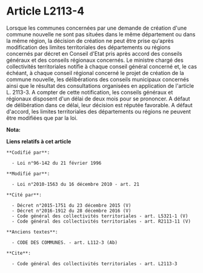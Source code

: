 # Article L2113-4

Lorsque les communes concernées par une demande de création d'une commune nouvelle ne sont pas situées dans le même
département ou dans la même région, la décision de création ne peut être prise qu'après modification des limites
territoriales des départements ou régions concernés par décret en Conseil d'Etat pris après accord des conseils généraux et
des conseils régionaux concernés. Le ministre chargé des collectivités territoriales notifie à chaque conseil général
concerné et, le cas échéant, à chaque conseil régional concerné le projet de création de la commune nouvelle, les
délibérations des conseils municipaux concernés ainsi que le résultat des consultations organisées en application de
l'article L. 2113-3. A compter de cette notification, les conseils généraux et régionaux disposent d'un délai de deux mois
pour se prononcer. A défaut de délibération dans ce délai, leur décision est réputée favorable. A défaut d'accord, les
limites territoriales des départements ou régions ne peuvent être modifiées que par la loi.

**Nota:**



**Liens relatifs à cet article**

	**Codifié par**:

	  - Loi n°96-142 du 21 février 1996

	**Modifié par**:

	  - Loi n°2010-1563 du 16 décembre 2010 - art. 21

	**Cité par**:

	  - Décret n°2015-1751 du 23 décembre 2015 (V)
	  - Décret n°2016-1912 du 28 décembre 2016 (V)
	  - Code général des collectivités territoriales - art. L5321-1 (V)
	  - Code général des collectivités territoriales - art. R2113-11 (V)

	**Anciens textes**:

	  - CODE DES COMMUNES. - art. L112-3 (Ab)

	**Cite**:

	  - Code général des collectivités territoriales - art. L2113-3
